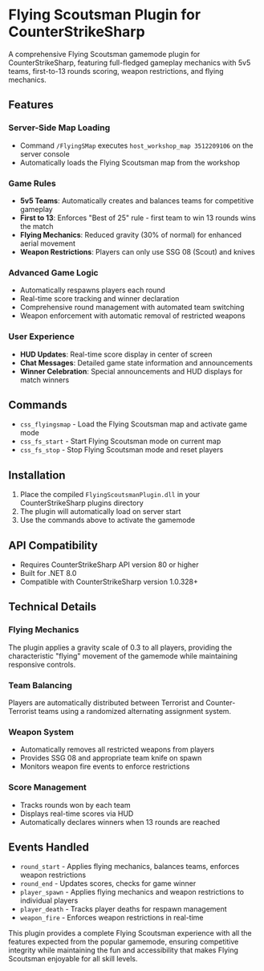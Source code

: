 # Flying Scoutsman Plugin for CounterStrikeSharp

A comprehensive Flying Scoutsman gamemode plugin for CounterStrikeSharp, featuring full-fledged gameplay mechanics with 5v5 teams, first-to-13 rounds scoring, weapon restrictions, and flying mechanics.

## Features

### Server-Side Map Loading
- Command `/FlyingSMap` executes `host_workshop_map 3512209106` on the server console
- Automatically loads the Flying Scoutsman map from the workshop

### Game Rules
- **5v5 Teams**: Automatically creates and balances teams for competitive gameplay
- **First to 13**: Enforces "Best of 25" rule - first team to win 13 rounds wins the match
- **Flying Mechanics**: Reduced gravity (30% of normal) for enhanced aerial movement
- **Weapon Restrictions**: Players can only use SSG 08 (Scout) and knives

### Advanced Game Logic
- Automatically respawns players each round
- Real-time score tracking and winner declaration
- Comprehensive round management with automated team switching
- Weapon enforcement with automatic removal of restricted weapons

### User Experience
- **HUD Updates**: Real-time score display in center of screen
- **Chat Messages**: Detailed game state information and announcements
- **Winner Celebration**: Special announcements and HUD displays for match winners

## Commands

- `css_flyingsmap` - Load the Flying Scoutsman map and activate game mode
- `css_fs_start` - Start Flying Scoutsman mode on current map
- `css_fs_stop` - Stop Flying Scoutsman mode and reset players

## Installation

1. Place the compiled `FlyingScoutsmanPlugin.dll` in your CounterStrikeSharp plugins directory
2. The plugin will automatically load on server start
3. Use the commands above to activate the gamemode

## API Compatibility

- Requires CounterStrikeSharp API version 80 or higher
- Built for .NET 8.0
- Compatible with CounterStrikeSharp version 1.0.328+

## Technical Details

### Flying Mechanics
The plugin applies a gravity scale of 0.3 to all players, providing the characteristic "flying" movement of the gamemode while maintaining responsive controls.

### Team Balancing
Players are automatically distributed between Terrorist and Counter-Terrorist teams using a randomized alternating assignment system.

### Weapon System
- Automatically removes all restricted weapons from players
- Provides SSG 08 and appropriate team knife on spawn
- Monitors weapon fire events to enforce restrictions

### Score Management
- Tracks rounds won by each team
- Displays real-time scores via HUD
- Automatically declares winners when 13 rounds are reached

## Events Handled

- `round_start` - Applies flying mechanics, balances teams, enforces weapon restrictions
- `round_end` - Updates scores, checks for game winner
- `player_spawn` - Applies flying mechanics and weapon restrictions to individual players
- `player_death` - Tracks player deaths for respawn management
- `weapon_fire` - Enforces weapon restrictions in real-time

This plugin provides a complete Flying Scoutsman experience with all the features expected from the popular gamemode, ensuring competitive integrity while maintaining the fun and accessibility that makes Flying Scoutsman enjoyable for all skill levels.